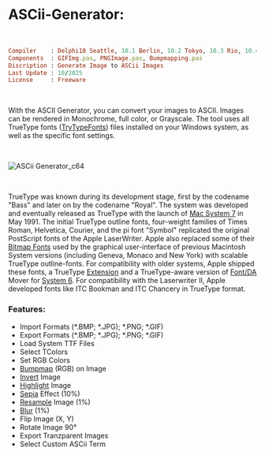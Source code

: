 # ASCii-Generator:

</br>

```ruby
Compiler    : Delphi10 Seattle, 10.1 Berlin, 10.2 Tokyo, 10.3 Rio, 10.4 Sydney, 11 Alexandria, 12 Athens
Components  : GIFImg.pas, PNGImage.pas, Bumpmapping.pas
Discription : Generate Image to ASCii Images
Last Update : 10/2025
License     : Freeware
```

</br>


With the ASCII Generator, you can convert your images to ASCII. Images can be rendered in Monochrome, full color, or Grayscale. The tool uses all TrueType fonts ([TryTypeFonts](https://en.wikipedia.org/wiki/TrueType)) files installed on your Windows system, as well as the specific font settings.

</br>

![ASCii Generator_c64](https://github.com/user-attachments/assets/53a86363-c673-4d86-8ae0-9545734279a0)

</br>

TrueType was known during its development stage, first by the codename "Bass" and later on by the codename "Royal". The system was developed and eventually released as TrueType with the launch of [Mac System 7](https://en.wikipedia.org/wiki/System_7) in May 1991. The initial TrueType outline fonts, four-weight families of Times Roman, Helvetica, Courier, and the pi font "Symbol" replicated the original PostScript fonts of the Apple LaserWriter. Apple also replaced some of their [Bitmap Fonts](https://en.wikipedia.org/wiki/Computer_font#BITMAP) used by the graphical user-interface of previous Macintosh System versions (including Geneva, Monaco and New York) with scalable TrueType outline-fonts. For compatibility with older systems, Apple shipped these fonts, a TrueType [Extension](https://en.wikipedia.org/wiki/Extension_(Mac_OS)) and a TrueType-aware version of [Font/DA](https://en.wikipedia.org/wiki/Typography_of_Apple_Inc.) Mover for [System 6](https://en.wikipedia.org/wiki/System_6). For compatibility with the Laserwriter II, Apple developed fonts like ITC Bookman and ITC Chancery in TrueType format.

### Features:
* Import Formats (*.BMP; *.JPG); *.PNG; *.GIF)
* Export Formats (*.BMP; *.JPG); *.PNG; *.GIF)
* Load System TTF Files
* Select TColors
* Set RGB Colors
* [Bumpmap](https://en.wikipedia.org/wiki/Bump_mapping) (RGB) on Image
* [Invert](https://en.wikipedia.org/wiki/Negative_(photography)) Image
* [Highlight](https://en.wikipedia.org/wiki/Clipping_(photography)) Image
* [Sepia](https://en.wikipedia.org/wiki/Photographic_print_toning) Effect (10%)
* [Resample](https://en.wikipedia.org/wiki/Image_scaling) Image (1%)
* [Blur](https://en.wikipedia.org/wiki/Gaussian_blur) (1%)
* Flip Image (X, Y)
* Rotate Image 90°
* Export Tranzparent Images
* Select Custom ASCii Term
